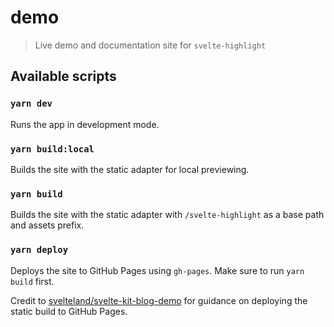 # demo

> Live demo and documentation site for `svelte-highlight`

## Available scripts

### `yarn dev`

Runs the app in development mode.

### `yarn build:local`

Builds the site with the static adapter for local previewing.

### `yarn build`

Builds the site with the static adapter with `/svelte-highlight` as a base path and assets prefix.

### `yarn deploy`

Deploys the site to GitHub Pages using `gh-pages`. Make sure to run `yarn build` first.

Credit to [svelteland/svelte-kit-blog-demo](https://github.com/svelteland/svelte-kit-blog-demo) for guidance on deploying the static build to GitHub Pages.
